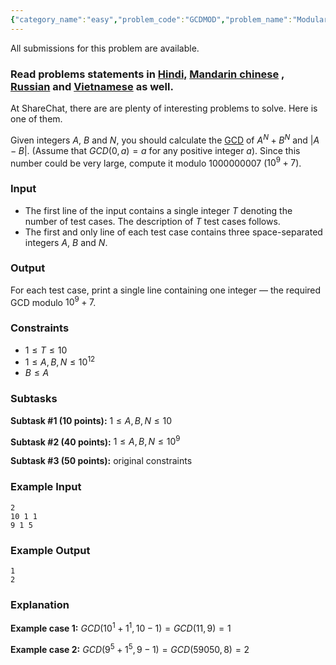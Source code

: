 ```yaml
---
{"category_name":"easy","problem_code":"GCDMOD","problem_name":"Modular GCD","languages_supported":{"0":"C","1":"CPP14","2":"JAVA","3":"PYTH","4":"PYTH 3.6","5":"PYPY","6":"CS2","7":"PAS fpc","8":"PAS gpc","9":"RUBY","10":"PHP","11":"GO","12":"NODEJS","13":"HASK","14":"rust","15":"SCALA","16":"swift","17":"D","18":"PERL","19":"FORT","20":"WSPC","21":"ADA","22":"CAML","23":"ICK","24":"BF","25":"ASM","26":"CLPS","27":"PRLG","28":"ICON","29":"SCM qobi","30":"PIKE","31":"ST","32":"NICE","33":"LUA","34":"BASH","35":"NEM","36":"LISP sbcl","37":"LISP clisp","38":"SCM guile","39":"JS","40":"ERL","41":"TCL","42":"kotlin","43":"PERL6","44":"TEXT","45":"SCM chicken","46":"PYP3","47":"CLOJ","48":"COB","49":"FS"},"max_timelimit":1,"source_sizelimit":50000,"problem_author":"likecs","problem_tester":null,"date_added":"16-10-2017","tags":{"0":"aug18","1":"easy","2":"exponentiation","3":"gcd","4":"likecs","5":"likecs"},"editorial_url":"https://discuss.codechef.com/problems/GCDMOD","time":{"view_start_date":1534152605,"submit_start_date":1534152605,"visible_start_date":1534152605,"end_date":1735669800},"is_direct_submittable":false,"layout":"problem"}
---
```

<span class="solution-visible-txt">All submissions for this problem are available.</span><h3>Read problems statements in <a href="http://www.codechef.com/download/translated/AUG18/hindi/GCDMOD.pdf" target="_blank">Hindi,</a>
<a href="http://www.codechef.com/download/translated/AUG18/mandarin/GCDMOD.pdf" target="_blank">Mandarin chinese</a>
, <a href="http://www.codechef.com/download/translated/AUG18/russian/GCDMOD.pdf" target="_blank">Russian</a> and <a href="http://www.codechef.com/download/translated/AUG18/vietnamese/GCDMOD.pdf" target="_blank">Vietnamese</a> as well.</h3>

At ShareChat, there are are plenty of interesting problems to solve. Here is one of them.

Given integers $A$, $B$ and $N$, you should calculate the [GCD](https://en.wikipedia.org/wiki/Greatest_common_divisor) of $A^N + B^N$ and $|A - B|$. (Assume that $GCD(0, a) = a$ for any positive integer $a$). Since this number could be very large, compute it modulo $1000000007$ ($10^9 + 7$).

### Input
- The first line of the input contains a single integer $T$ denoting the number of test cases. The description of $T$ test cases follows.
- The first and only line of each test case contains three space-separated integers $A$, $B$ and $N$.

### Output
For each test case, print a single line containing one integer — the required GCD modulo $10^9 + 7$.

### Constraints
- $1 \le T \le 10$
- $1 \le A, B, N \le 10^{12}$
- $B \le A$

### Subtasks
**Subtask #1 (10 points):** $1 \le A, B, N \le 10$

**Subtask #2 (40 points):** $1 \le A, B, N \le 10^9$

**Subtask #3 (50 points):** original constraints

### Example Input
```
2
10 1 1
9 1 5
```

### Example Output
```
1
2
```

### Explanation
**Example case 1:** $GCD(10^1 + 1^1, 10 - 1) = GCD(11, 9) = 1$

**Example case 2:** $GCD(9^5 + 1^5, 9 - 1) = GCD(59050, 8) = 2$
